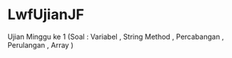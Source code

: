 # LwfUjianJF
Ujian Minggu ke 1 (Soal :  Variabel , String Method , Percabangan , Perulangan , Array ) 
